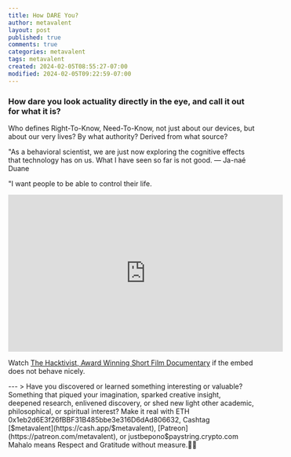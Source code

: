 ```yaml
---
title: How DARE You?
author: metavalent
layout: post
published: true
comments: true
categories: metavalent
tags: metavalent
created: 2024-02-05T08:55:27-07:00
modified: 2024-02-05T09:22:59-07:00
---
```


<!-- Manual create timestamp if needed { date --iso-8601=seconds } -->

### How dare you look actuality directly in the eye, and call it out for what it is?

Who defines Right-To-Know, Need-To-Know, not just about our devices, but about our very lives? By what authority? Derived from what source?

"As a behavioral scientist, we are just now exploring the cognitive effects that technology has on us. What I have seen so far is not good.
&mdash; Ja-naé Duane

"I want people to be able to control their life.

<!-- YouTube Player -->
<iframe id="ytplayer" type="text/html" width="560" height="320"
  src="https://www.youtube.com/embed/KyYsVeYzbik?autoplay=1"
  frameborder="0"></iframe>

Watch [The Hacktivist, Award Winning Short Film Documentary](https://youtu.be/KyYsVeYzbik) if the embed does not behave nicely.

<!-- For custom thumbnail
![alt text](/assets/images/image.jpg "title")
-->

<p></p>
<p></p>
<p></p>
<p></p>
---
> Have you discovered or learned something interesting or valuable? Something that piqued your imagination, sparked creative insight, deepened research, enlivened discovery, or shed new light other academic, philosophical, or spiritual interest? Make it real with ETH 0x1eb2d6E3f26fBBF31B485bbe3e316D6dAd806632, Cashtag [$metavalent](https://cash.app/$metavalent), [Patreon](https://patreon.com/metavalent), or justbepono$paystring.crypto.com Mahalo means Respect and Gratitude without measure.🙏🏼
